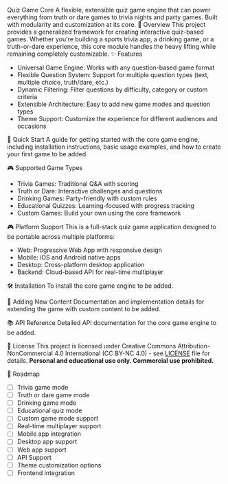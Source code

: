 Quiz Game Core
A flexible, extensible quiz game engine that can power everything from truth or dare games to trivia nights and party games. Built with modularity and customization at its core.
🎯 Overview
This project provides a generalized framework for creating interactive quiz-based games. Whether you're building a sports trivia app, a drinking game, or a truth-or-dare experience, this core module handles the heavy lifting while remaining completely customizable.
✨ Features

- Universal Game Engine: Works with any question-based game format
- Flexible Question System: Support for multiple question types (text, multiple choice, truth/dare, etc.)
- Dynamic Filtering: Filter questions by difficulty, category or custom criteria
- Extensible Architecture: Easy to add new game modes and question types
- Theme Support: Customize the experience for different audiences and occasions

🚀 Quick Start
A guide for getting started with the core game engine, including installation instructions, basic usage examples, and how to create your first game to be added.

🎮 Supported Game Types

- Trivia Games: Traditional Q&A with scoring
- Truth or Dare: Interactive challenges and questions
- Drinking Games: Party-friendly with custom rules
- Educational Quizzes: Learning-focused with progress tracking
- Custom Games: Build your own using the core framework

🎮 Platform Support
This is a full-stack quiz game application designed to be portable across multiple platforms:

- Web: Progressive Web App with responsive design
- Mobile: iOS and Android native apps
- Desktop: Cross-platform desktop application
- Backend: Cloud-based API for real-time multiplayer

🛠️ Installation
To install the core game engine to be added.

📝 Adding New Content
Documentation and implementation details for extending the game with custom content to be added.

📚 API Reference
Detailed API documentation for the core game engine to be added.

📄 License
This project is licensed under Creative Commons Attribution-NonCommercial 4.0 International (CC BY-NC 4.0) - see [LICENSE](LICENSE) file for details.
**Personal and educational use only. Commercial use prohibited.**

🎉 Roadmap
- [ ] Trivia game mode
- [ ] Truth or dare game mode
- [ ] Drinking game mode
- [ ] Educational quiz mode
- [ ] Custom game mode support
- [ ] Real-time multiplayer support
- [ ] Mobile app integration
- [ ] Desktop app support
- [ ] Web app support
- [ ] API Support
- [ ] Theme customization options
- [ ] Frontend integration